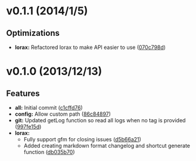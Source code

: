 # v0.1.1 (2014/1/5)
## Optimizations
- **lorax:** Refactored lorax to make API easier to use
  ([070c798d](https://github.com/adrianlee44/lorax/commit/070c798dc663bee0b0e44cef6893e21daf24fe4a))

# v0.1.0 (2013/12/13)
## Features
- **all:** Initial commit
  ([c1cffd76](https://github.com/adrianlee44/lorax/commit/c1cffd76f985bf267bb1983002ab368129a11735))
- **config:** Allow custom path
  ([86c84897](https://github.com/adrianlee44/lorax/commit/86c8489714c31414eef38a45c790f2ae54d3af74))
- **git:** Updated getLog function so read all logs when no tag is provided
  ([997fe15d](https://github.com/adrianlee44/lorax/commit/997fe15d42e5f59264edc7e8291c97785d5988f0))
- **lorax:**
  - Fully support gfm for closing issues
  ([d5b66a21](https://github.com/adrianlee44/lorax/commit/d5b66a21ccb423fc05d677364eac4b29d0ee95c0))
  - Added creating markdown format changelog and shortcut generate function
  ([db035b70](https://github.com/adrianlee44/lorax/commit/db035b701201c5f2db8434cb16ad1a337a9d616d))


